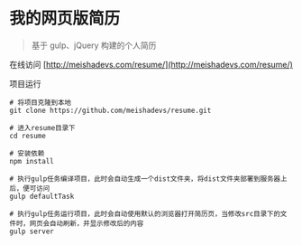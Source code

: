 
# 我的网页版简历
> 基于 gulp、jQuery 构建的个人简历

在线访问 [http://meishadevs.com/resume/](http://meishadevs.com/resume/)

项目运行

	# 将项目克隆到本地
	git clone https://github.com/meishadevs/resume.git

	# 进入resume目录下
	cd resume

	# 安装依赖
	npm install

	# 执行gulp任务编译项目，此时会自动生成一个dist文件夹，将dist文件夹部署到服务器上后，便可访问
	gulp defaultTask

	# 执行gulp任务运行项目，此时会自动使用默认的浏览器打开简历页，当修改src目录下的文件时，网页会自动刷新，并显示修改后的内容
	gulp server
